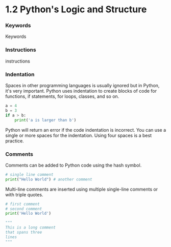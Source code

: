 # 1.2 Python's Logic and Structure

### Keywords

Keywords

### Instructions

instructions

### Indentation

Spaces in other programming languages is usually ignored but in Python, it's very important. Python uses indentation to create blocks of code for functions, if statements, for loops, classes, and so on.&#x20;

```python
a = 4
b = 3
if a > b:
    print('a is larger than b')
```

Python will return an error if the code indentation is incorrect. You can use a single or more spaces for the indentation. Using four spaces is a best practice.

### Comments

Comments can be added to Python code using the hash symbol.

```python
# single line comment
print("Hello World") # another comment
```

Multi-line comments are inserted using multiple single-line comments or with triple quotes.

```python
# first comment
# second comment
print('Hello World')

"""
This is a long comment
that spans three
lines
"""
```
